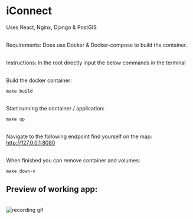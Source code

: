# iConnect

Uses React, Nginx, Django & PostGIS

\
Requirements: Does use Docker & Docker-compose to build the container.

\
Instructions: In the root directly input the below commands in the terminal

\
Build the docker container:

```make build```

\
Start running the container / application:

```make up```

\
Navigate to the following endpoint find yourself on the map: http://127.0.0.1:8080

\
When finished you can remove container and volumes:

```make down-v```


## Preview of working app:
\
![recording gif](https://media.giphy.com/media/rC9AYN9xqbakqAKnfF/giphy-downsized-large.gif)
